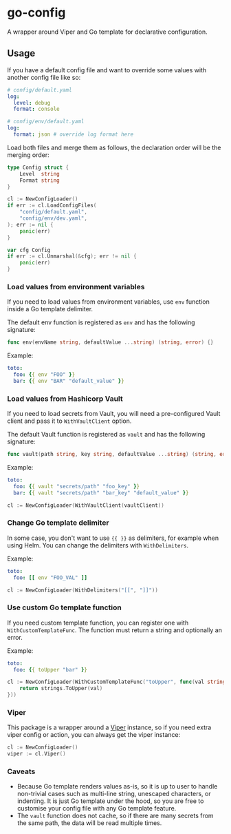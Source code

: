 # go-config

A wrapper around Viper and Go template for declarative configuration. 

## Usage

If you have a default config file and want to override some values with another config file like so:

```yaml
# config/default.yaml
log:
  level: debug
  format: console
```

```yaml
# config/env/default.yaml
log:
  format: json # override log format here
```

Load both files and merge them as follows, the declaration order will be the merging order:

```go
type Config struct {
	Level  string
	Format string
}

cl := NewConfigLoader()
if err := cl.LoadConfigFiles(
	"config/default.yaml", 
	"config/env/dev.yaml",
); err := nil {
	panic(err)
}

var cfg Config
if err := cl.Unmarshal(&cfg); err != nil {
	panic(err)
}
```

### Load values from environment variables

If you need to load values from environment variables, use `env` function inside a Go template delimiter.

The default env function is registered as `env` and has the following signature:

```go
func env(envName string, defaultValue ...string) (string, error) {}
```

Example:

```yaml
toto:
  foo: {{ env "FOO" }}
  bar: {{ env "BAR" "default_value" }}
```

### Load values from Hashicorp Vault

If you need to load secrets from Vault, you will need a pre-configured Vault client and
pass it to `WithVaultClient` option.

The default Vault function is registered as `vault` and has the following signature:

```go
func vault(path string, key string, defaultValue ...string) (string, error) {}
```

Example:

```yaml
toto:
  foo: {{ vault "secrets/path" "foo_key" }}
  bar: {{ vault "secrets/path" "bar_key" "default_value" }}
```

```go
cl := NewConfigLoader(WithVaultClient(vaultClient))
```

### Change Go template delimiter

In some case, you don't want to use `{{ }}` as delimiters, for example when using Helm. You can change
the delimiters with `WithDelimiters`.

Example:

```yaml
toto:
  foo: [[ env "FOO_VAL" ]]
```

```go
cl := NewConfigLoader(WithDelimiters("[[", "]]"))
```

### Use custom Go template function

If you need custom template function, you can register one with `WithCustomTemplateFunc`. The function
must return a string and optionally an error.

Example:

```yaml
toto:
  foo: {{ toUpper "bar" }}
```

```go
cl := NewConfigLoader(WithCustomTemplateFunc("toUpper", func(val string) string {
	return strings.ToUpper(val)
}))
```

### Viper

This package is a wrapper around a [Viper](https://github.com/spf13/viper) instance, so if you need extra viper config
or action, you can always get the viper instance:

```go
cl := NewConfigLoader()
viper := cl.Viper()
```

### Caveats

- Because Go template renders values as-is, so it is up to user to handle non-trivial cases such as multi-line string,
  unescaped characters, or indenting. It is just Go template under the hood, so you are free to customise your config
  file with any Go template feature.
- The `vault` function does not cache, so if there are many secrets from the same path, the data will be read multiple
  times.
